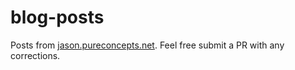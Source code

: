 # blog-posts
Posts from [jason.pureconcepts.net](http://jason.pureconcepts.net "Jason McCreary"). Feel free submit a PR with any corrections.
